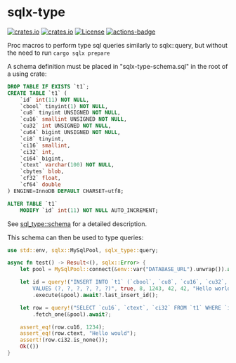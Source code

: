 # sqlx-type
[![crates.io](https://img.shields.io/crates/v/sqlx-type.svg)](https://crates.io/crates/sqlx-type)
[![crates.io](https://docs.rs/sqlx-type/badge.svg)](https://docs.rs/sqlx-type)
[![License](https://img.shields.io/crates/l/sqlx-type.svg)](https://github.com/antialize/sqlx-type)
[![actions-badge](https://github.com/antialize/sqlx-type/workflows/Rust/badge.svg?branch=main)](https://github.com/antialize/sqlx-type/actions)

Proc macros to perform type sql queries similarly to sqlx::query, but without the need
to run `cargo sqlx prepare`

A schema definition must be placed in "sqlx-type-schema.sql" in the root of a using crate:

```sql
DROP TABLE IF EXISTS `t1`;
CREATE TABLE `t1` (
    `id` int(11) NOT NULL,
    `cbool` tinyint(1) NOT NULL,
    `cu8` tinyint UNSIGNED NOT NULL,
    `cu16` smallint UNSIGNED NOT NULL,
    `cu32` int UNSIGNED NOT NULL,
    `cu64` bigint UNSIGNED NOT NULL,
    `ci8` tinyint,
    `ci16` smallint,
    `ci32` int,
    `ci64` bigint,
    `ctext` varchar(100) NOT NULL,
    `cbytes` blob,
    `cf32` float,
    `cf64` double
) ENGINE=InnoDB DEFAULT CHARSET=utf8;

ALTER TABLE `t1`
    MODIFY `id` int(11) NOT NULL AUTO_INCREMENT;
```
See [sql_type::schema] for a detailed description.

[sql_type::schema]: https://docs.rs/sql-type/latest/sql_type/schema/index.html

This schema can then be used to type queries:

```rust
use std::env, sqlx::MySqlPool, sqlx_type::query;

async fn test() -> Result<(), sqlx::Error> {
    let pool = MySqlPool::connect(&env::var("DATABASE_URL").unwrap()).await?;

    let id = query!("INSERT INTO `t1` (`cbool`, `cu8`, `cu16`, `cu32`, `cu64`, `ctext`)
        VALUES (?, ?, ?, ?, ?, ?)", true, 8, 1243, 42, 42, "Hello world")
        .execute(&pool).await?.last_insert_id();

    let row = query!("SELECT `cu16`, `ctext`, `ci32` FROM `t1` WHERE `id`=?", id)
        .fetch_one(&pool).await?;

    assert_eq!(row.cu16, 1234);
    assert_eq!(row.ctext, "Hello would");
    assert!(row.ci32.is_none());
    Ok(())
}
```